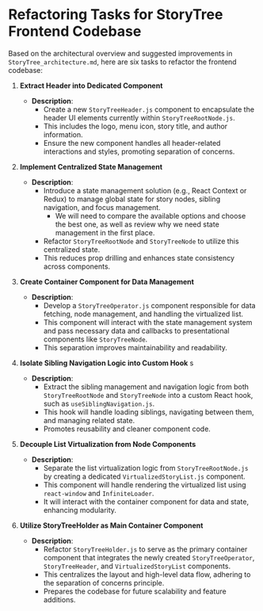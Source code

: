 # Refactoring Tasks for StoryTree Frontend Codebase

Based on the architectural overview and suggested improvements in `StoryTree_architecture.md`, here are six tasks to refactor the frontend codebase:

1. **Extract Header into Dedicated Component**
   
   - **Description**: 
     - Create a new `StoryTreeHeader.js` component to encapsulate the header UI elements currently within `StoryTreeRootNode.js`.
     - This includes the logo, menu icon, story title, and author information.
     - Ensure the new component handles all header-related interactions and styles, promoting separation of concerns.

2. **Implement Centralized State Management**
   
   - **Description**: 
     - Introduce a state management solution (e.g., React Context or Redux) to manage global state for story nodes, sibling navigation, and focus management.
       - We will need to compare the available options and choose the best one, as well as review why we need state management in the first place.
     - Refactor `StoryTreeRootNode` and `StoryTreeNode` to utilize this centralized state.
     - This reduces prop drilling and enhances state consistency across components.

3. **Create Container Component for Data Management**
   
   - **Description**: 
     - Develop a `StoryTreeOperator.js` component responsible for data fetching, node management, and handling the virtualized list.
     - This component will interact with the state management system and pass necessary data and callbacks to presentational components like `StoryTreeNode`.
     - This separation improves maintainability and readability.

4. **Isolate Sibling Navigation Logic into Custom Hook**
   s
   - **Description**: 
     - Extract the sibling management and navigation logic from both `StoryTreeRootNode` and `StoryTreeNode` into a custom React hook, such as `useSiblingNavigation.js`.
     - This hook will handle loading siblings, navigating between them, and managing related state.
     - Promotes reusability and cleaner component code.

5. **Decouple List Virtualization from Node Components**
   
   - **Description**: 
     - Separate the list virtualization logic from `StoryTreeRootNode.js` by creating a dedicated `VirtualizedStoryList.js` component.
     - This component will handle rendering the virtualized list using `react-window` and `InfiniteLoader`.
     - It will interact with the container component for data and state, enhancing modularity.

6. **Utilize StoryTreeHolder as Main Container Component**
   
   - **Description**: 
     - Refactor `StoryTreeHolder.js` to serve as the primary container component that integrates the newly created `StoryTreeOperator`, `StoryTreeHeader`, and `VirtualizedStoryList` components.
     - This centralizes the layout and high-level data flow, adhering to the separation of concerns principle.
     - Prepares the codebase for future scalability and feature additions.
